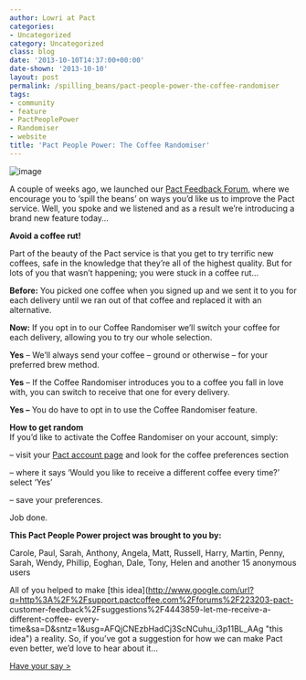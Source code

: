 ```yaml
---
author: Lowri at Pact
categories:
- Uncategorized
category: Uncategorized
class: blog
date: '2013-10-10T14:37:00+00:00'
date-shown: '2013-10-10'
layout: post
permalink: /spilling_beans/pact-people-power-the-coffee-randomiser
tags:
- community
- feature
- PactPeoplePower
- Randomiser
- website
title: 'Pact People Power: The Coffee Randomiser'
---
```


![image](http://media.tumblr.com/63eccecbd83e97204d196d945fd61315/tumblr_inline_mugimiSVmG1rx5c1j.jpg)

A couple of weeks ago, we launched our [Pact Feedback
Forum](http://support.pactcoffee.com/forums/223203-pact-customer-feedback),
where we encourage you to ‘spill the beans’ on ways you’d like us to improve
the Pact service. Well, you spoke and we listened and as a result we’re
introducing a brand new feature today…

**Avoid a coffee rut!**

Part of the beauty of the Pact service is that you get to try terrific new
coffees, safe in the knowledge that they’re all of the highest quality. But
for lots of you that wasn’t happening; you were stuck in a coffee rut…

**Before:** You picked one coffee when you signed up and we sent it to you for
each delivery until we ran out of that coffee and replaced it with an
alternative.

**Now:** If you opt in to our Coffee Randomiser we’ll switch your coffee for
each delivery, allowing you to try our whole selection.

**Yes** – We’ll always send your coffee – ground or otherwise – for your
preferred brew method.

**Yes** – If the Coffee Randomiser introduces you to a coffee you fall in love
with, you can switch to receive that one for every delivery.

**Yes –** You do have to opt in to use the Coffee Randomiser feature.

**How to get random**  
If you’d like to activate the Coffee Randomiser on your account, simply:

– visit your [Pact account page](https://www.pactcoffee.com/account) and look
for the coffee preferences section

– where it says ‘Would you like to receive a different coffee every time?’
select ‘Yes’

– save your preferences.

Job done.

**This Pact People Power project was brought to you by:**

Carole, Paul, Sarah, Anthony, Angela, Matt, Russell, Harry, Martin, Penny,
Sarah, Wendy, Phillip, Eoghan, Dale, Tony, Helen and another 15 anonymous
users

All of you helped to make [this
idea](http://www.google.com/url?q=http%3A%2F%2Fsupport.pactcoffee.com%2Fforums%2F223203-pact-
customer-feedback%2Fsuggestions%2F4443859-let-me-receive-a-different-coffee-
every-time&sa=D&sntz=1&usg=AFQjCNEzbHadCj3ScNCuhu_i3p11BL_AAg "this idea") a
reality. So, if you’ve got a suggestion for how we can make Pact even better,
we’d love to hear about it…

[Have your say >](http://pactcoffee.uservoice.com)